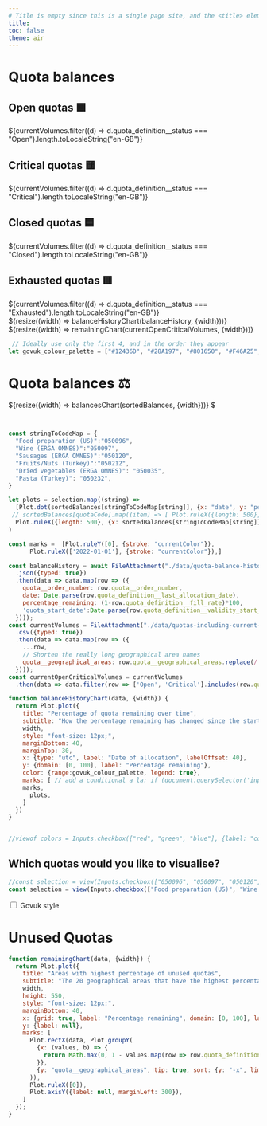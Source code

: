 ```yaml
---
# Title is empty since this is a single page site, and the <title> element will contain the site name
title: 
toc: false
theme: air
---
```

<div class="govuk-width-container">
  <h1 class="govuk-heading-l govuk-!-margin-top-7">Quota balances</h1>

  <div class="grid grid-cols-4">
    <div class="card">
      <h2>Open quotas 🟩</h2>
      <span class="big">${currentVolumes.filter((d) => d.quota_definition__status === "Open").length.toLocaleString("en-GB")}</span>
    </div>
    <div class="card">
      <h2>Critical quotas 🟨</h2>
      <span class="big">${currentVolumes.filter((d) => d.quota_definition__status === "Critical").length.toLocaleString("en-GB")}</span>
    </div>
    <div class="card">
      <h2>Closed quotas 🟦</h2>
      <span class="big">${currentVolumes.filter((d) => d.quota_definition__status === "Closed").length.toLocaleString("en-GB")}</span>
    </div>
    <div class="card">
      <h2>Exhausted quotas 🟥</h2>
      <span class="big">${currentVolumes.filter((d) => d.quota_definition__status === "Exhausted").length.toLocaleString("en-GB")}</span>
    </div>
  </div>

  <div class="grid grid-cols-1">
    <div class="card">
      ${resize((width) => balanceHistoryChart(balanceHistory, {width}))}
    </div>
  </div>

  <div class="grid grid-cols-1">
    <div class="card">
      ${resize((width) => remainingChart(currentOpenCriticalVolumes, {width}))}
    </div>
  </div>

<!-- Closes .govuk-width-container -->
</div>

```js
 // Ideally use only the first 4, and in the order they appear 
let govuk_colour_palette = ["#12436D", "#28A197", "#801650", "#F46A25", "#3D3D3D", "#A285D1"]

```

<h1 class="govuk-heading-l govuk-!-margin-top-7">Quota balances ⚖️</h1>

<div class="govuk-width-container">
    <div class="govuk-grid-row">
      <div class="govuk-grid-column-two-thirds">
        <div class="card">
          ${resize((width) => balancesChart(sortedBalances, {width}))} 
          $ <!--TODO REMOVE cash sign added for visibility in html below-->
        </div> 
      </div>
      <div class="govuk-grid-column-one-third">
       <div class="card">


```js


const stringToCodeMap = {
  "Food preparation (US)":"050096",
  "Wine (ERGA OMNES)":"050097",
  "Sausages (ERGA OMNES)":"050120",
  "Fruits/Nuts (Turkey)":"050212",
  "Dried vegetables (ERGA OMNES)": "050035",
  "Pasta (Turkey)": "050232",
}

let plots = selection.map((string) =>
  [Plot.dot(sortedBalances[stringToCodeMap[string]], {x: "date", y: "percentage_remaining",stroke: "quota__order_number", symbol:'asterisk'}),
 // sortedBalances[quotaCode].map((item) => [ Plot.ruleX({length: 500}, {x:item['quota_start_date'], strokeOpacity: 0.2})]),
  Plot.ruleX({length: 500}, {x: sortedBalances[stringToCodeMap[string]][10]['quota_start_date'], strokeOpacity: 0.2})
) 

const marks =  [Plot.ruleY([0], {stroke: "currentColor"}),
      Plot.ruleX(['2022-01-01'], {stroke: "currentColor"}),]

const balanceHistory = await FileAttachment("./data/quota-balance-history.json")
  .json({typed: true})
  .then(data => data.map(row => ({
    quota__order_number: row.quota__order_number,
    date: Date.parse(row.quota_definition__last_allocation_date),
    percentage_remaining: (1-row.quota_definition__fill_rate)*100,
    'quota_start_date':Date.parse(row.quota_definition__validity_start_date),
  })));
const currentVolumes = FileAttachment("./data/quotas-including-current-volumes.csv")
  .csv({typed: true})
  .then(data => data.map(row => ({
    ...row,
    // Shorten the really long geographical area names
    quota__geographical_areas: row.quota__geographical_areas.replace(/.*(.\[\d+\]).*/, 'Areas subject to category $1 safeguards')
  })));
const currentOpenCriticalVolumes = currentVolumes
  .then(data => data.filter(row => ['Open', 'Critical'].includes(row.quota_definition__status)));

function balanceHistoryChart(data, {width}) {
  return Plot.plot({
    title: "Percentage of quota remaining over time",
    subtitle: "How the percentage remaining has changed since the start of 2020 for four quotas. Data is available only at inconsistent intervals.",
    width,
    style: "font-size: 12px;",
    marginBottom: 40,
    marginTop: 30,
    x: {type: "utc", label: "Date of allocation", labelOffset: 40},
    y: {domain: [0, 100], label: "Percentage remaining"},
    color: {range:govuk_colour_palette, legend: true},
    marks: [ // add a conditional a la: if (document.querySelector('input[type=checkbox]').checked)
    marks,
      plots,
    ]
  })
}


//viewof colors = Inputs.checkbox(["red", "green", "blue"], {label: "color"})
```


<div class="govuk-checkboxes">
      <div class="govuk-checkboxes__item">
<h2>
        Which quotas would you like to visualise?
      </h2>


```js
//const selection = view(Inputs.checkbox(["050096", "050097", "050120","050212","050035","050232"],))
const selection = view(Inputs.checkbox(["Food preparation (US)", "Wine (ERGA OMNES)", "Sausages (ERGA OMNES)","Fruits/Nuts (Turkey)","Dried vegetables (ERGA OMNES)","Pasta (Turkey)"],))
```

</div>
</div>

<div class="govuk-checkboxes" data-module="govuk-checkboxes">
      <div class="govuk-checkboxes__item">
        <input class="govuk-checkboxes__input" id="waste" name="waste" type="checkbox" value="carcasses">
        <label class="govuk-label govuk-checkboxes__label" for="waste">
          Govuk style
        </label>
      </div>
      </div>



</div>
      </div>
      </div>
    </div>
</div>
<div class="govuk-width-container">
<h1 class="govuk-heading-l govuk-!-margin-top-7">Unused Quotas</h1>

```js
function remainingChart(data, {width}) {
  return Plot.plot({
    title: "Areas with highest percentage of unused quotas",
    subtitle: "The 20 geographical areas that have the highest percentage remaining balance of open and critical quotas.",
    width,
    height: 550,
    style: "font-size: 12px;",
    marginBottom: 40,
    x: {grid: true, label: "Percentage remaining", domain: [0, 100], labelOffset: 40},
    y: {label: null},
    marks: [
      Plot.rectX(data, Plot.groupY(
        {x: (values, b) => {
          return Math.max(0, 1 - values.map(row => row.quota_definition__balance).reduce((partialSum, a) => partialSum + a, 0) / values.map(row => row.quota_definition__initial_volume).reduce((partialSum, a) => partialSum + a, 0)) * 100
        }},
        {y: "quota__geographical_areas", tip: true, sort: {y: "-x", limit: 20}, fill: govuk_colour_palette[0]}
      )),
      Plot.ruleX([0]),
      Plot.axisY({label: null, marginLeft: 300}),
    ]
  });
}
```
